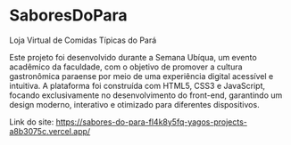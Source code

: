 # SaboresDoPara
Loja Virtual de Comidas Típicas do Pará

Este projeto foi desenvolvido durante a Semana Ubíqua, um evento acadêmico da faculdade, com o objetivo de promover a cultura gastronômica paraense por meio de uma experiência digital acessível e intuitiva.
A plataforma foi construída com HTML5, CSS3 e JavaScript, focando exclusivamente no desenvolvimento do front-end, garantindo um design moderno, interativo e otimizado para diferentes dispositivos.

Link do site: https://sabores-do-para-fl4k8y5fq-yagos-projects-a8b3075c.vercel.app/
